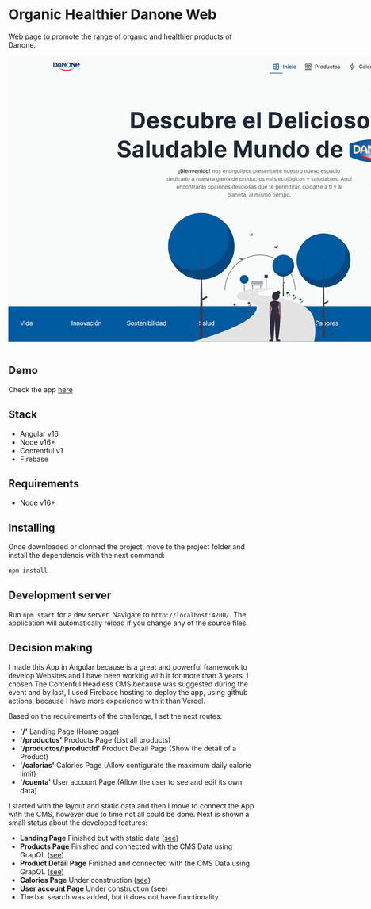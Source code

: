 # Organic Healthier Danone Web 

Web page to promote the range of organic and healthier products of Danone.
  <div style="display:grid; place-items:center">
    <img src="./docs/imgs/gif/landing-screen.gif" style="max-width: 1024px"></img>
  </div>

<br>

## Demo
Check the app [here](https://danone-healthy.web.app/)

## Stack
 - Angular v16
 - Node v16+
 - Contentful v1
 - Firebase
## Requirements
 - Node v16+

## Installing
Once downloaded or clonned the project, move to the project folder and install the dependencis with the next command:
 ```powershell
 npm install
 ```
## Development server

Run `npm start` for a dev server. Navigate to `http://localhost:4200/`. The application will automatically reload if you change any of the source files.

## Decision making

I made this App in Angular because is a great and powerful framework to develop Websites and I have been working with it for more than 3 years. I chosen The Contenful Headless CMS because was suggested during the event and by last, I used Firebase hosting to deploy the app, using github actions, because I have more experience with it than Vercel.

Based on the requirements of the challenge, I set the next routes:

- <strong>'/'</strong>  Landing Page (Home page) 
- <strong>'/productos'</strong>  Products Page (List all products)
- <strong>'/productos/:productId'</strong>  Product Detail Page (Show the detail of a Product)
- <strong>'/calorias'</strong>  Calories Page (Allow configurate the maximum daily calorie limit)
- <strong>'/cuenta'</strong> User account Page (Allow the user to see and edit its own data)

I started with the layout and static data and then I move to connect the App with the CMS, however due to time not all could be done. Next is shown a small status about the developed features:

- <strong>Landing Page</strong>  Finished but with static data ([see](https://danone-healthy.web.app/))
- <strong>Products Page</strong>  Finished and connected with the CMS Data using GrapQL ([see](https://danone-healthy.web.app/productos))
- <strong>Product Detail Page</strong>  Finished and connected with the CMS Data using GrapQL ([see](https://danone-healthy.web.app/productos/5jfXZEHZC5G4mS8J7tu4d5))
- <strong>Calories Page</strong>  Under construction ([see](https://danone-healthy.web.app/calorias))
- <strong>User account Page</strong>  Under construction ([see](https://danone-healthy.web.app/cuenta))
- The bar search was added, but it does not have functionality.
